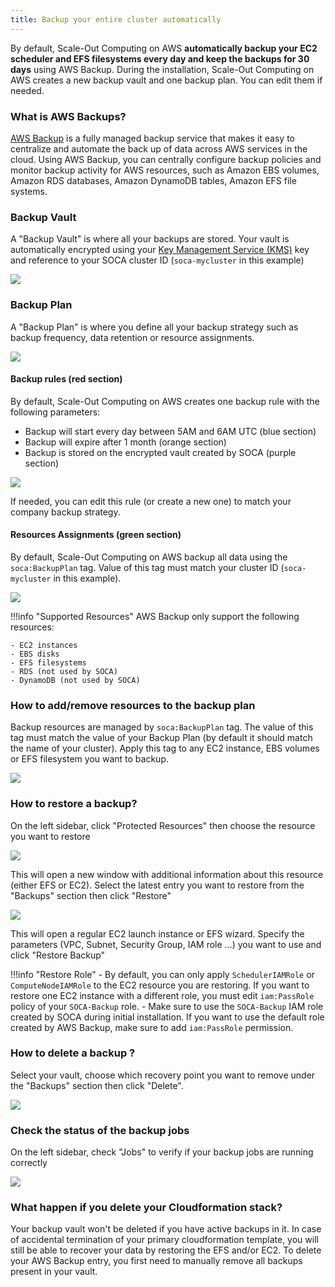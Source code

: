 ```yaml
---
title: Backup your entire cluster automatically
---
```


By default, Scale-Out Computing on AWS **automatically backup your EC2 scheduler and EFS filesystems every day and keep the backups for 30 days** using AWS Backup. During the installation, Scale-Out Computing on AWS creates a new backup vault and one backup plan. You can edit them if needed.

### What is AWS Backups?

[AWS Backup](https://aws.amazon.com/backup/) is a fully managed backup service that makes it easy to centralize and automate the back up of data across AWS services in the cloud. 
Using AWS Backup, you can centrally configure backup policies and monitor backup activity for AWS resources, such as Amazon EBS volumes, Amazon RDS databases, Amazon DynamoDB tables, Amazon EFS file systems.

### Backup Vault

A "Backup Vault" is where all your backups are stored. Your vault is automatically encrypted using your [Key Management Service (KMS)](https://aws.amazon.com/kms/) key and reference to your SOCA cluster ID (`soca-mycluster` in this example)

![](../imgs/backup-plan-6.png)

### Backup Plan

A "Backup Plan" is where you define all your backup strategy such as backup frequency, data retention or resource assignments.

![](../imgs/backup-plan-3.png)

#### Backup rules (red section)

By default, Scale-Out Computing on AWS creates one backup rule with the following parameters:

   - Backup will start every day between 5AM and 6AM UTC (blue section)
   - Backup will expire after 1 month (orange section)
   - Backup is stored on the encrypted vault created by SOCA (purple section)

![](../imgs/backup-plan-4.png)

If needed, you can edit this rule (or create a new one) to match your company backup strategy.

####  Resources Assignments (green section)

By default, Scale-Out Computing on AWS backup all data using the `soca:BackupPlan` tag. Value of this tag must match your cluster ID (`soca-mycluster` in this example).

![](../imgs/backup-plan-2.png)

!!!info "Supported Resources"
    AWS Backup only support the following resources:
    
    - EC2 instances
    - EBS disks
    - EFS filesystems
    - RDS (not used by SOCA)
    - DynamoDB (not used by SOCA)



### How to add/remove resources to the backup plan

Backup resources are managed by `soca:BackupPlan` tag. The value of this tag must match the value of your Backup Plan (by default it should match the name of your cluster).
Apply this tag to any EC2 instance, EBS volumes or EFS filesystem you want to backup.

![](../imgs/backup-plan-1.png)


### How to restore a backup?

On the left sidebar, click "Protected Resources" then choose the resource you want to restore

![](../imgs/backup-plan-8.png)

This will open a new window with additional information about this resource (either EFS or EC2). Select the latest entry you want to restore from the "Backups" section then click "Restore"

![](../imgs/backup-plan-9.png)

This will open a regular EC2 launch instance or EFS wizard. Specify the parameters (VPC, Subnet, Security Group, IAM role ...) you want to use and click "Restore Backup"

!!!info "Restore Role"
    - By default, you can only apply `SchedulerIAMRole` or `ComputeNodeIAMRole` to the EC2 resource you are restoring. If you want to restore one EC2 instance with a different role, you must edit `iam:PassRole` policy of your `SOCA-Backup` role.
    - Make sure to use the `SOCA-Backup` IAM role created by SOCA during initial installation. If you want to use the default role created by AWS Backup, make sure to add `iam:PassRole` permission.
    
### How to delete a backup ?

Select your vault, choose which recovery point you want to remove under the "Backups" section then click "Delete".

![](../imgs/backup-plan-10.png)


### Check the status of the backup jobs

On the left sidebar, check "Jobs" to verify if your backup jobs are running correctly

![](../imgs/backup-plan-5.png)


### What happen if you delete your Cloudformation stack?

Your backup vault won't be deleted if you have active backups in it. In case of accidental termination of your primary cloudformation template, you will still be able to recover your data by restoring the EFS and/or EC2.
To delete your AWS Backup entry, you first need to manually remove all backups present in your vault.






